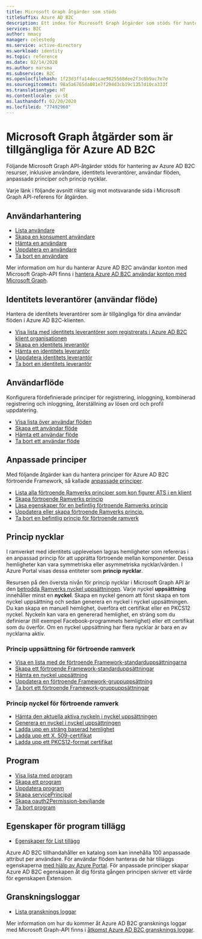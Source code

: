 ```yaml
---
title: Microsoft Graph åtgärder som stöds
titleSuffix: Azure AD B2C
description: Ett index för Microsoft Graph åtgärder som stöds för hantering av Azure AD B2C resurser, inklusive användare, användar flöden, identitets leverantörer, anpassade principer, princip nycklar med mera.
services: B2C
author: mmacy
manager: celestedg
ms.service: active-directory
ms.workload: identity
ms.topic: reference
ms.date: 02/14/2020
ms.author: marsma
ms.subservice: B2C
ms.openlocfilehash: 1f23d3ffa14deccae9825568dee2f3c8b9ac7e7e
ms.sourcegitcommit: 98a5a6765da081e7f294d3cb19c1357d10ca333f
ms.translationtype: HT
ms.contentlocale: sv-SE
ms.lasthandoff: 02/20/2020
ms.locfileid: "77492960"
---
```

# <a name="microsoft-graph-operations-available-for-azure-ad-b2c"></a>Microsoft Graph åtgärder som är tillgängliga för Azure AD B2C

Följande Microsoft Graph API-åtgärder stöds för hantering av Azure AD B2C resurser, inklusive användare, identitets leverantörer, användar flöden, anpassade principer och princip nycklar.

Varje länk i följande avsnitt riktar sig mot motsvarande sida i Microsoft Graph API-referens för åtgärden.

## <a name="user-management"></a>Användarhantering

- [Lista användare](https://docs.microsoft.com/graph/api/user-list)
- [Skapa en konsument användare](https://docs.microsoft.com/graph/api/user-post-users)
- [Hämta en användare](https://docs.microsoft.com/graph/api/user-get)
- [Uppdatera en användare](https://docs.microsoft.com/graph/api/user-update)
- [Ta bort en användare](https://docs.microsoft.com/graph/api/user-delete)

Mer information om hur du hanterar Azure AD B2C användar konton med Microsoft Graph-API finns i [hantera Azure AD B2C användar konton med Microsoft Graph](manage-user-accounts-graph-api.md).

## <a name="identity-providers-user-flow"></a>Identitets leverantörer (användar flöde)

Hantera de identitets leverantörer som är tillgängliga för dina användar flöden i Azure AD B2C-klienten.

- [Visa lista med identitets leverantörer som registrerats i Azure AD B2C klient organisationen](https://docs.microsoft.com/graph/api/identityprovider-list)
- [Skapa en identitets leverantör](https://docs.microsoft.com/graph/api/identityprovider-post-identityproviders)
- [Hämta en identitets leverantör](https://docs.microsoft.com/graph/api/identityprovider-get)
- [Uppdatera identitets leverantör](https://docs.microsoft.com/graph/api/identityprovider-update)
- [Ta bort en identitets leverantör](https://docs.microsoft.com/graph/api/identityprovider-delete)

## <a name="user-flow"></a>Användarflöde

Konfigurera fördefinierade principer för registrering, inloggning, kombinerad registrering och inloggning, återställning av lösen ord och profil uppdatering.

- [Visa lista över användar flöden](https://docs.microsoft.com/graph/api/identityuserflow-list)
- [Skapa ett användar flöde](https://docs.microsoft.com/graph/api/identityuserflow-post-userflows)
- [Hämta ett användar flöde](https://docs.microsoft.com/graph/api/identityuserflow-get)
- [Ta bort ett användar flöde](https://docs.microsoft.com/graph/api/identityuserflow-delete)

## <a name="custom-policies"></a>Anpassade principer

Med följande åtgärder kan du hantera principer för Azure AD B2C förtroende Framework, så kallade [anpassade principer](custom-policy-overview.md).

- [Lista alla förtroende Ramverks principer som kon figurer ATS i en klient](https://docs.microsoft.com/graph/api/trustframework-list-trustframeworkpolicies.md)
- [Skapa förtroende Ramverks princip](https://docs.microsoft.com/graph/api/trustframework-post-trustframeworkpolicy)
- [Läsa egenskaper för en befintlig förtroende Ramverks princip](https://docs.microsoft.com/graph/api/trustframeworkpolicy-get)
- [Uppdatera eller skapa förtroende Ramverks princip.](https://docs.microsoft.com/graph/api/trustframework-put-trustframeworkpolicy)
- [Ta bort en befintlig princip för förtroende ramverk](https://docs.microsoft.com/graph/api/trustframeworkpolicy-delete)

## <a name="policy-keys"></a>Princip nycklar

I ramverket med identitets upplevelsen lagras hemligheter som refereras i en anpassad princip för att upprätta förtroende mellan komponenter. Dessa hemligheter kan vara symmetriska eller asymmetriska nycklar/värden. I Azure Portal visas dessa entiteter som **princip nycklar**.

Resursen på den översta nivån för princip nycklar i Microsoft Graph API är den [betrodda Ramverks nyckel uppsättningen](https://docs.microsoft.com/graph/api/resources/trustframeworkkeyset). Varje nyckel **uppsättning** innehåller minst en **nyckel**. Skapa en nyckel genom att först skapa en tom nyckel uppsättning och sedan generera en nyckel i nyckel uppsättningen. Du kan skapa en manuell hemlighet, överföra ett certifikat eller en PKCS12 nyckel. Nyckeln kan vara en genererad hemlighet, en sträng som du definierar (till exempel Facebook-programmets hemlighet) eller ett certifikat som du överför. Om en nyckel uppsättning har flera nycklar är bara en av nycklarna aktiv.

### <a name="trust-framework-policy-keyset"></a>Princip uppsättning för förtroende ramverk

- [Visa en lista med de förtroende Framework-standarduppsättningarna](https://docs.microsoft.com/graph/api/trustframework-list-keysets)
- [Skapa ett förtroende Framework-standarduppsättningar](https://docs.microsoft.com/graph/api/trustframework-post-keysets)
- [Hämta en nyckel uppsättning](https://docs.microsoft.com/graph/api/trustframeworkkeyset-get)
- [Uppdatera en förtroende Framework-gruppuppsättning](https://docs.microsoft.com/graph/api/trustframeworkkeyset-update)
- [Ta bort ett förtroende Framework-gruppuppsättningar](https://docs.microsoft.com/graph/api/trustframeworkkeyset-delete)

### <a name="trust-framework-policy-key"></a>Princip nyckel för förtroende ramverk

- [Hämta den aktuella aktiva nyckeln i nyckel uppsättningen](https://docs.microsoft.com/graph/api/trustframeworkkeyset-getactivekey)
- [Generera en nyckel i nyckel uppsättningen](https://docs.microsoft.com/graph/api/trustframeworkkeyset-generatekey)
- [Ladda upp en sträng baserad hemlighet](https://docs.microsoft.com/graph/api/trustframeworkkeyset-uploadsecret)
- [Ladda upp ett X. 509-certifikat](https://docs.microsoft.com/graph/api/trustframeworkkeyset-uploadcertificate)
- [Ladda upp ett PKCS12-format certifikat](https://docs.microsoft.com/graph/api/trustframeworkkeyset-uploadpkcs12)

## <a name="applications"></a>Program

- [Visa lista med program](https://docs.microsoft.com/graph/api/application-list)
- [Skapa ett program](https://docs.microsoft.com/graph/api/resources/application)
- [Uppdatera program](https://docs.microsoft.com/graph/api/application-update)
- [Skapa servicePrincipal](https://docs.microsoft.com/graph/api/resources/serviceprincipal)
- [Skapa oauth2Permission-beviljande](https://docs.microsoft.com/graph/api/resources/oauth2permissiongrant)
- [Ta bort program](https://docs.microsoft.com/graph/api/application-delete)

## <a name="application-extension-properties"></a>Egenskaper för program tillägg

- [Egenskaper för List tillägg](https://docs.microsoft.com/graph/api/application-list-extensionproperty)

Azure AD B2C tillhandahåller en katalog som kan innehålla 100 anpassade attribut per användare. För användar flöden hanteras de här tilläggs egenskaperna [med hjälp av Azure Portal](custom-policy-custom-attributes.md). För anpassade principer skapar Azure AD B2C egenskapen åt dig första gången principen skriver ett värde för egenskapen Extension.

## <a name="audit-logs"></a>Granskningsloggar

- [Lista gransknings loggar](https://docs.microsoft.com/graph/api/directoryaudit-list)

Mer information om hur du kommer åt Azure AD B2C gransknings loggar med Microsoft Graph-API finns i [åtkomst Azure AD B2C gransknings loggar](view-audit-logs.md).

